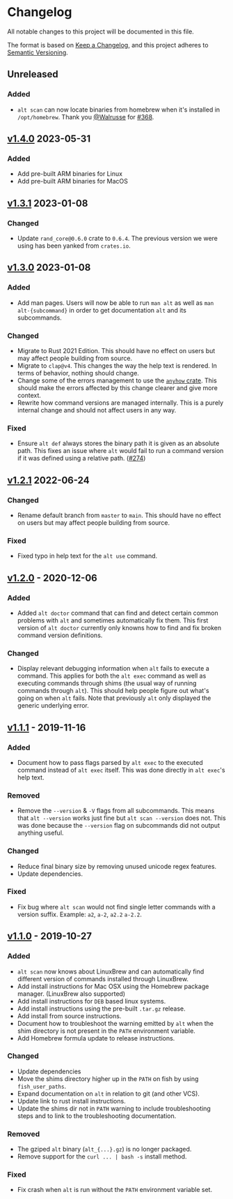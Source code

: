 # Changelog

All notable changes to this project will be documented in this file.

The format is based on [Keep a Changelog](https://keepachangelog.com/en/1.0.0/),
and this project adheres to [Semantic Versioning](https://semver.org/spec/v2.0.0.html).

## Unreleased
<!-- section:unreleased-body -->

### Added

- `alt scan` can now locate binaries from homebrew when it's installed in `/opt/homebrew`.
  Thank you [@Walrusse](https://github.com/Walrusse) for [#368](https://github.com/dotboris/alt/pull/368).

<!-- section:previous-releases -->
## [v1.4.0] 2023-05-31

### Added

- Add pre-built ARM binaries for Linux
- Add pre-built ARM binaries for MacOS

## [v1.3.1] 2023-01-08

### Changed

- Update `rand_core@0.6.0` crate to `0.6.4`. The previous version we were using
  has been yanked from `crates.io`.

## [v1.3.0] 2023-01-08

### Added

- Add man pages. Users will now be able to run `man alt` as well as `man
  alt-{subcommand}` in order to get documentation `alt` and its subcommands.

### Changed

- Migrate to Rust 2021 Edition. This should have no effect on users but may
  affect people building from source.
- Migrate to `clap@v4`. This changes the way the help text is rendered. In terms
  of behavior, nothing should change.
- Change some of the errors management to use the
  [`anyhow` crate](https://crates.io/crates/anyhow). This should make the errors
  affected by this change clearer and give more context.
- Rewrite how command versions are managed internally. This is a purely internal
  change and should not affect users in any way.

### Fixed

- Ensure `alt def` always stores the binary path it is given as an absolute
  path. This fixes an issue where `alt` would fail to run a command version if
  it was defined using a relative path.
  ([#274](https://github.com/dotboris/alt/issues/274))

## [v1.2.1] 2022-06-24

### Changed

- Rename default branch from `master` to `main`. This should have no effect on
  users but may affect people building from source.

### Fixed

- Fixed typo in help text for the `alt use` command.

## [v1.2.0] - 2020-12-06

### Added

- Added `alt doctor` command that can find and detect certain common problems
  with `alt` and sometimes automatically fix them. This first version of `alt
  doctor` currently only knowns how to find and fix broken command version
  definitions.

### Changed

- Display relevant debugging information when `alt` fails to execute a command.
  This applies for both the `alt exec` command as well as executing commands
  through shims (the usual way of running commands through `alt`). This should
  help people figure out what's going on when `alt` fails. Note that previously
  `alt` only displayed the generic underlying error.

## [v1.1.1] - 2019-11-16

### Added

- Document how to pass flags parsed by `alt exec` to the executed command
  instead of `alt exec` itself. This was done directly in `alt exec`'s help
  text.

### Removed

- Remove the `--version` & `-V` flags from all subcommands. This means that
  `alt --version` works just fine but `alt scan --version` does not. This was
  done because the `--version` flag on subcommands did not output anything
  useful.

### Changed

- Reduce final binary size by removing unused unicode regex features.
- Update dependencies.

### Fixed

- Fix bug where `alt scan` would not find single letter commands with a version
  suffix. Example: `a2`, `a-2`, `a2.2` `a-2.2`.

## [v1.1.0] - 2019-10-27

### Added

- `alt scan` now knows about LinuxBrew and can automatically find different
  version of commands installed through LinuxBrew.
- Add install instructions for Mac OSX using the Homebrew package manager.
  (LinuxBrew also supported)
- Add install instructions for `DEB` based linux systems.
- Add install instructions using the pre-built `.tar.gz` release.
- Add install from source instructions.
- Document how to troubleshoot the warning emitted by `alt` when the shim
  directory is not present in the `PATH` environment variable.
- Add Homebrew formula update to release instructions.

### Changed

- Update dependencies
- Move the shims directory higher up in the `PATH` on fish by using
  `fish_user_paths`.
- Expand documentation on `alt` in relation to git (and other VCS).
- Update link to rust install instructions.
- Update the shims dir not in `PATH` warning to include troubleshooting steps
  and to link to the troubleshooting documentation.

### Removed

- The gziped `alt` binary (`alt_{...}.gz`) is no longer packaged.
- Remove support for the `curl ... | bash -s` install method.

### Fixed

- Fix crash when `alt` is run without the `PATH` environment variable set.

<!-- section:refs -->
[v1.4.0]: https://github.com/dotboris/alt/compare/v1.3.1..v1.4.0
[v1.3.1]: https://github.com/dotboris/alt/compare/v1.3.0..v1.3.1
[v1.3.0]: https://github.com/dotboris/alt/compare/v1.2.1..v1.3.0
[v1.2.1]: https://github.com/dotboris/alt/compare/v1.2.0..v1.2.1
[v1.2.0]: https://github.com/dotboris/alt/compare/v1.1.1..v1.2.0
[v1.1.1]: https://github.com/dotboris/alt/compare/v1.1.0..v1.1.1
[v1.1.0]: https://github.com/dotboris/alt/releases/tag/v1.1.0
